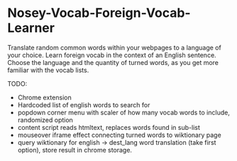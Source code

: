# Nosey-Vocab-Foreign-Vocab-Learner
Translate random common words within your webpages to a language of your choice. Learn foreign vocab in the context of an English sentence. Choose the language and the quantity of turned words, as you get more familiar with the vocab lists.   


TODO:
* Chrome extension
* Hardcoded list of english words to search for
* popdown corner menu with scaler of how many vocab words to include, randomized option
* content script reads htmltext, replaces words found in sub-list
* mouseover iframe effect connecting turned words to wiktionary page
* query wiktionary for english -> dest_lang word translation (take first option), store result in chrome storage. 
